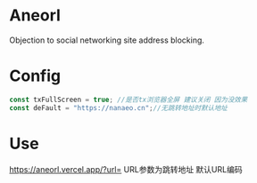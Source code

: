 # Aneorl
Objection to social networking site address blocking.
# Config
```javascript
const txFullScreen = true; //是否tx浏览器全屏 建议关闭 因为没效果
const deFault = "https://nanaeo.cn";//无跳转地址时默认地址
```
# Use
https://aneorl.vercel.app/?url=
URL参数为跳转地址 默认URL编码
